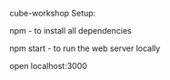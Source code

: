 cube-workshop
Setup:

npm  - to install all dependencies


npm start - to run the web server locally


open localhost:3000
